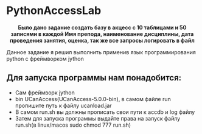 # PythonAccessLab

<p align="center">
	<b>Было дано задание создать базу в акцесс с 10 таблицами и 50 записями в каждой Имя препода, наименование дисциплины, дата проведения занятия, оценка, так же все запросы логировать в файл</b>
</p>

Данное задание я решил выполнить применив язык программирования python с фреймворком jython
## Для запуска программы нам понадобится:
* Сам фреймворк jython
* bin UCanAccess(UCanAccess-5.0.0-bin), в самом файле run пропишите путь к файлу ucanload.jar
* В самом run.sh вы должны прописать свои пути к accdb и log файлу
* Затем для запуска программы выдайте права на запуск файлу run.sh(в linux/macos sudo chmod 777 run.sh)
